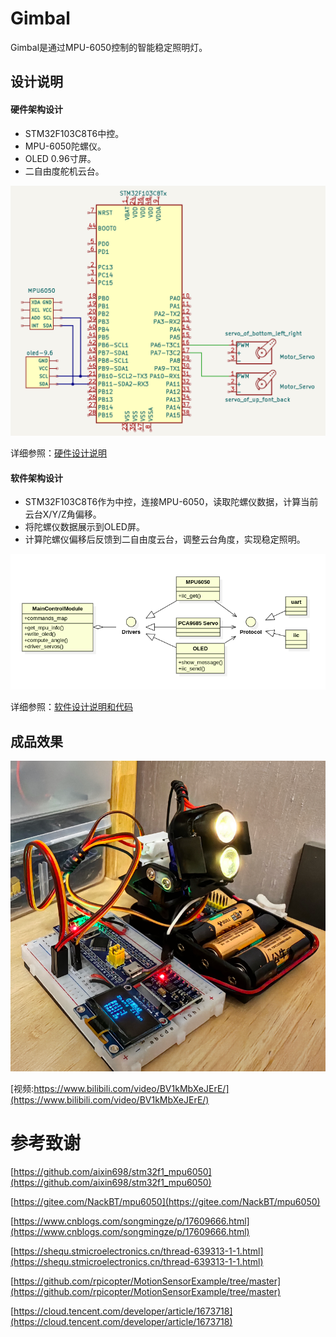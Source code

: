 # Gimbal

Gimbal是通过MPU-6050控制的智能稳定照明灯。


## 设计说明

#### 硬件架构设计
- STM32F103C8T6中控。
- MPU-6050陀螺仪。
- OLED 0.96寸屏。
- 二自由度舵机云台。

![](hardware/integrate_archetecture.png)

详细参照：[硬件设计说明](hardware/README.md)

#### 软件架构设计
- STM32F103C8T6作为中控，连接MPU-6050，读取陀螺仪数据，计算当前云台X/Y/Z角偏移。
- 将陀螺仪数据展示到OLED屏。
- 计算陀螺仪偏移后反馈到二自由度云台，调整云台角度，实现稳定照明。

![](software/architechture.png)

详细参照：[软件设计说明和代码](software/README.md)


## 成品效果

![](images/gimbal.png)

[视频:https://www.bilibili.com/video/BV1kMbXeJErE/](https://www.bilibili.com/video/BV1kMbXeJErE/)

# 参考致谢
[https://github.com/aixin698/stm32f1_mpu6050](https://github.com/aixin698/stm32f1_mpu6050)

[https://gitee.com/NackBT/mpu6050](https://gitee.com/NackBT/mpu6050)

[https://www.cnblogs.com/songmingze/p/17609666.html](https://www.cnblogs.com/songmingze/p/17609666.html)

[https://shequ.stmicroelectronics.cn/thread-639313-1-1.html](https://shequ.stmicroelectronics.cn/thread-639313-1-1.html)

[https://github.com/rpicopter/MotionSensorExample/tree/master](https://github.com/rpicopter/MotionSensorExample/tree/master)

[https://cloud.tencent.com/developer/article/1673718](https://cloud.tencent.com/developer/article/1673718)